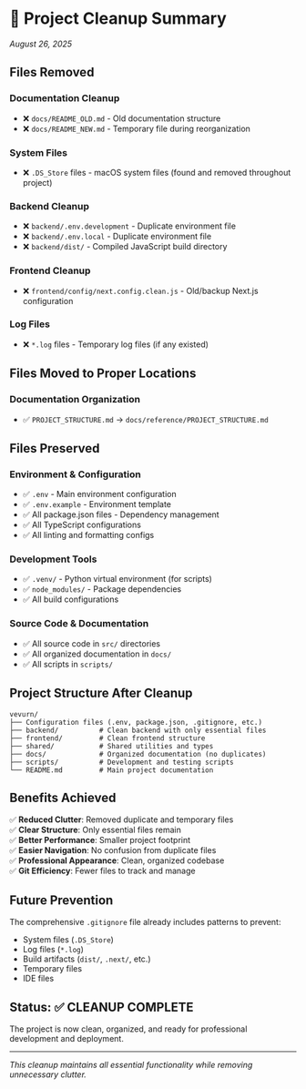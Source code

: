 # 🧹 Project Cleanup Summary
*August 26, 2025*

## Files Removed

### Documentation Cleanup
- ❌ `docs/README_OLD.md` - Old documentation structure
- ❌ `docs/README_NEW.md` - Temporary file during reorganization

### System Files
- ❌ `.DS_Store` files - macOS system files (found and removed throughout project)

### Backend Cleanup
- ❌ `backend/.env.development` - Duplicate environment file
- ❌ `backend/.env.local` - Duplicate environment file  
- ❌ `backend/dist/` - Compiled JavaScript build directory

### Frontend Cleanup
- ❌ `frontend/config/next.config.clean.js` - Old/backup Next.js configuration

### Log Files
- ❌ `*.log` files - Temporary log files (if any existed)

## Files Moved to Proper Locations

### Documentation Organization
- ✅ `PROJECT_STRUCTURE.md` → `docs/reference/PROJECT_STRUCTURE.md`

## Files Preserved

### Environment & Configuration
- ✅ `.env` - Main environment configuration
- ✅ `.env.example` - Environment template
- ✅ All package.json files - Dependency management
- ✅ All TypeScript configurations
- ✅ All linting and formatting configs

### Development Tools
- ✅ `.venv/` - Python virtual environment (for scripts)
- ✅ `node_modules/` - Package dependencies
- ✅ All build configurations

### Source Code & Documentation
- ✅ All source code in `src/` directories
- ✅ All organized documentation in `docs/`
- ✅ All scripts in `scripts/`

## Project Structure After Cleanup

```
vevurn/
├── Configuration files (.env, package.json, .gitignore, etc.)
├── backend/          # Clean backend with only essential files
├── frontend/         # Clean frontend structure
├── shared/           # Shared utilities and types
├── docs/             # Organized documentation (no duplicates)
├── scripts/          # Development and testing scripts
└── README.md         # Main project documentation
```

## Benefits Achieved

✅ **Reduced Clutter**: Removed duplicate and temporary files  
✅ **Clear Structure**: Only essential files remain  
✅ **Better Performance**: Smaller project footprint  
✅ **Easier Navigation**: No confusion from duplicate files  
✅ **Professional Appearance**: Clean, organized codebase  
✅ **Git Efficiency**: Fewer files to track and manage  

## Future Prevention

The comprehensive `.gitignore` file already includes patterns to prevent:
- System files (`.DS_Store`)
- Log files (`*.log`)
- Build artifacts (`dist/`, `.next/`, etc.)
- Temporary files
- IDE files

## Status: ✅ CLEANUP COMPLETE

The project is now clean, organized, and ready for professional development and deployment.

---
*This cleanup maintains all essential functionality while removing unnecessary clutter.*
